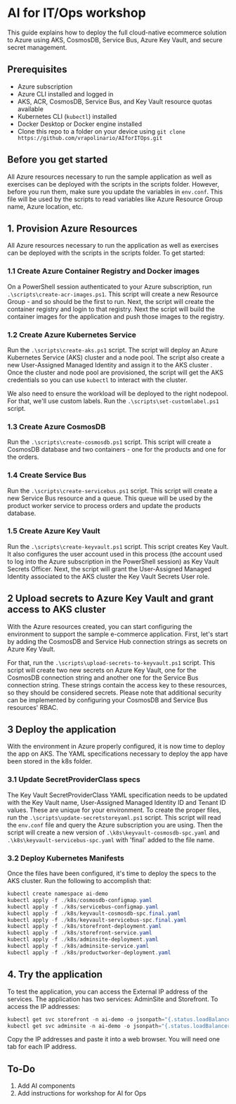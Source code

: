 # AI for IT/Ops workshop

This guide explains how to deploy the full cloud-native ecommerce solution to Azure using AKS, CosmosDB, Service Bus, Azure Key Vault, and secure secret management.

## Prerequisites

- Azure subscription
- Azure CLI installed and logged in
- AKS, ACR, CosmosDB, Service Bus, and Key Vault resource quotas available
- Kubernetes CLI (`kubectl`) installed
- Docker Desktop or Docker engine installed
- Clone this repo to a folder on your device using `git clone https://github.com/vrapolinario/AIforITOps.git`

## Before you get started

All Azure resources necessary to run the sample application as well as exercises can be deployed with the scripts in the scripts folder. However, before you run them, make sure you update the variables in `env.conf`. This file will be used by the scripts to read variables like Azure Resource Group name, Azure location, etc.

## 1. Provision Azure Resources

All Azure resources necessary to run the application as well as exercises can be deployed with the scripts in the scripts folder. To get started:

### 1.1 Create Azure Container Registry and Docker images

On a PowerShell session authenticated to your Azure subscription, run `.\scripts\create-acr-images.ps1`.
This script will create a new Resource Group - and so should be the first to run. Next, the script will create the container registry and login to that registry. Next the script will build the container images for the application and push those images to the registry.

### 1.2 Create Azure Kubernetes Service

Run the `.\scripts\create-aks.ps1` script.
The script will deploy an Azure Kubernetes Service (AKS) cluster and a node pool. The script also create a new User-Assigned Managed Identity and assign it to the AKS cluster . Once the cluster and node pool are provisioned, the script will get the AKS credentials so you can use `kubectl` to interact with the cluster. 

We also need to ensure the workload will be deployed to the right nodepool. For that, we'll use custom labels. Run the `.\scripts\set-customlabel.ps1` script.

### 1.3 Create Azure CosmosDB

Run the `.\scripts\create-cosmosdb.ps1` script.
This script will create a CosmosDB database and two containers - one for the products and one for the orders.

### 1.4 Create Service Bus

Run the `.\scripts\create-servicebus.ps1` script.
This script will create a new Service Bus resource and a queue. This queue will be used by the product worker service to process orders and update the products database.

### 1.5 Create Azure Key Vault

Run the `.\scripts\create-keyvault.ps1` script.
This script creates Key Vault. It also configures the user account used in this process (the account used to log into the Azure subscription in the PowerShell session) as Key Vault Secrets Officer. Next, the script will grant the User-Assigned Managed Identity associated to the AKS cluster the Key Vault Secrets User role.

## 2 Upload secrets to Azure Key Vault and grant access to AKS cluster

With the Azure resources created, you can start configuring the environment to support the sample e-commerce application. First, let's start by adding the CosmosDB and Service Hub connection strings as secrets on Azure Key Vault.

For that, run the `.\scripts\upload-secrets-to-keyvault.ps1` script.
This script will create two new secrets on Azure Key Vault, one for the CosmosDB connection string and another one for the Service Bus connection string. These strings contain the access key to these resources, so they should be considered secrets. Please note that additional security can be implemented by configuring your CosmosDB and Service Bus resources' RBAC.

## 3 Deploy the application

With the environment in Azure properly configured, it is now time to deploy the app on AKS. The YAML specifications necessary to deploy the app have been stored in the k8s folder.

### 3.1 Update SecretProviderClass specs

 The Key Vault SecretProviderClass YAML specification needs to be updated with the Key Vault name, User-Assigned Managed Identity ID and Tenant ID values. These are unique for your environment. To create the proper files, run the `.\scripts\update-secretstoreyaml.ps1` script. This script will read the `env.conf` file and query the Azure subscription you are using. Then the script will create a new version of `.\k8s\keyvault-cosmosdb-spc.yaml` and `.\k8s\keyvault-servicebus-spc.yaml` with 'final' added to the file name.

### 3.2 Deploy Kubernetes Manifests

Once the files have been configured, it's time to deploy the specs to the AKS cluster. Run the following to accomplish that:

```powershell
kubectl create namespace ai-demo
kubectl apply -f ./k8s/cosmosdb-configmap.yaml
kubectl apply -f ./k8s/servicebus-configmap.yaml
kubectl apply -f ./k8s/keyvault-cosmosdb-spc.final.yaml
kubectl apply -f ./k8s/keyvault-servicebus-spc.final.yaml
kubectl apply -f ./k8s/storefront-deployment.yaml
kubectl apply -f ./k8s/storefront-service.yaml
kubectl apply -f ./k8s/adminsite-deployment.yaml
kubectl apply -f ./k8s/adminsite-service.yaml
kubectl apply -f ./k8s/productworker-deployment.yaml
```

## 4. Try the application

To test the application, you can access the External IP address of the services. The application has two services: AdminSite and Storefront. To access the IP addresses:

```powershell
kubectl get svc storefront -n ai-demo -o jsonpath="{.status.loadBalancer.ingress[0].ip}"
kubectl get svc adminsite -n ai-demo -o jsonpath="{.status.loadBalancer.ingress[0].ip}"
```

Copy the IP addresses and paste it into a web browser. You will need one tab for each IP address.

## To-Do

1. Add AI components
2. Add instructions for workshop for AI for Ops